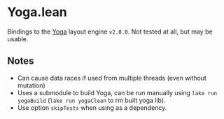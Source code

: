 # Yoga.lean

Bindings to the [Yoga](https://github.com/facebook/yoga) layout engine `v2.0.0`.
Not tested at all, but may be usable.

## Notes

* Can cause data races if used from multiple threads (even without mutation)
* Uses a submodule to build Yoga, can be run manually using `lake run yogaBuild` (`lake run yogaClean` to rm built yoga lib).
* Use option `skipTests` when using as a dependency.
